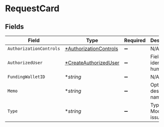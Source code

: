 # RequestCard


## Fields

| Field                                                                  | Type                                                                   | Required                                                               | Description                                                            |
| ---------------------------------------------------------------------- | ---------------------------------------------------------------------- | ---------------------------------------------------------------------- | ---------------------------------------------------------------------- |
| `AuthorizationControls`                                                | [*AuthorizationControls](../../models/shared/authorizationcontrols.md) | :heavy_minus_sign:                                                     | N/A                                                                    |
| `AuthorizedUser`                                                       | [*CreateAuthorizedUser](../../models/shared/createauthorizeduser.md)   | :heavy_minus_sign:                                                     | Fields to identify a human                                             |
| `FundingWalletID`                                                      | **string*                                                              | :heavy_minus_sign:                                                     | N/A                                                                    |
| `Memo`                                                                 | **string*                                                              | :heavy_minus_sign:                                                     | Optional descriptive name                                              |
| `Type`                                                                 | **string*                                                              | :heavy_minus_sign:                                                     | Type of a Moov issued card                                             |